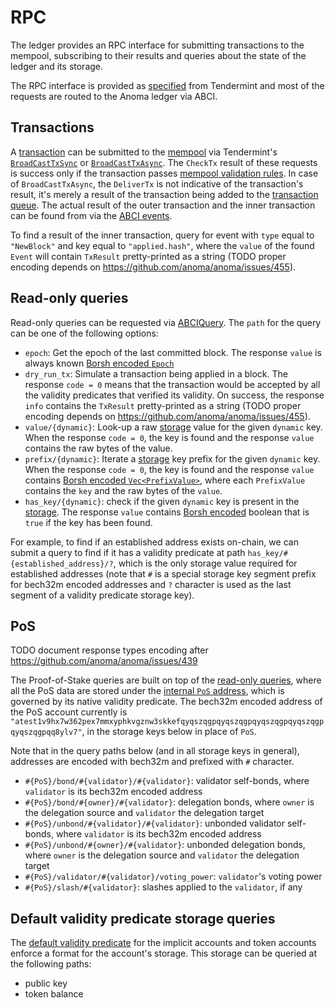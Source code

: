 # RPC

The ledger provides an RPC interface for submitting transactions to the mempool, subscribing to their results and queries about the state of the ledger and its storage.

The RPC interface is provided as [specified](https://github.com/tendermint/spec/tree/4566f1e3028278c5b3eca27b53254a48771b152b/spec/rpc) from Tendermint and most of the requests are routed to the Anoma ledger via ABCI.

## Transactions

A [transaction](../ledger.md#transactions) can be submitted to the [mempool](../ledger.md#mempool) via Tendermint's [`BroadCastTxSync`](https://github.com/tendermint/spec/tree/4566f1e3028278c5b3eca27b53254a48771b152b/spec/rpc#broadcasttxsync) or [`BroadCastTxAsync`](https://github.com/tendermint/spec/tree/4566f1e3028278c5b3eca27b53254a48771b152b/spec/rpc#broadcasttxasync). The `CheckTx` result of these requests is success only if the transaction passes [mempool validation rules](../ledger.md#mempool). In case of `BroadCastTxAsync`, the `DeliverTx` is not indicative of the transaction's result, it's merely a result of the transaction being added to the [transaction queue](../ledger.md#outer-transaction-processing). The actual result of the outer transaction and the inner transaction can be found from via the [ABCI events](https://github.com/tendermint/spec/blob/4566f1e3028278c5b3eca27b53254a48771b152b/spec/abci/abci.md#events).

To find a result of the inner transaction, query for event with `type` equal to `"NewBlock"` and key equal to `"applied.hash"`, where the `value` of the found `Event` will contain `TxResult` pretty-printed as a string (TODO proper encoding depends on <https://github.com/anoma/anoma/issues/455>).

## Read-only queries

Read-only queries can be requested via [ABCIQuery](https://github.com/tendermint/spec/tree/4566f1e3028278c5b3eca27b53254a48771b152b/spec/rpc#abciquery). The `path` for the query can be one of the following options:

- `epoch`: Get the epoch of the last committed block. The response `value` is always known [Borsh encoded `Epoch`](../encoding.md#epoch)
- `dry_run_tx`: Simulate a transaction being applied in a block. The response `code = 0` means that the transaction would be accepted by all the validity predicates that verified its validity. On success, the response `info` contains the `TxResult` pretty-printed as a string (TODO proper encoding depends on <https://github.com/anoma/anoma/issues/455>).
- `value/{dynamic}`: Look-up a raw [storage](../ledger.md#storage) value for the given `dynamic` key. When the response `code = 0`, the key is found and the response `value` contains the raw bytes of the value.
- `prefix/{dynamic}`: Iterate a [storage](../ledger.md#storage) key prefix for the given `dynamic` key. When the response `code = 0`, the key is found and the response `value` contains [Borsh encoded `Vec<PrefixValue>`](../encoding.md#prefixvalue), where each `PrefixValue` contains the `key` and the raw bytes of the `value`.
- `has_key/{dynamic}`: check if the given `dynamic` key is present in the [storage](../ledger.md#storage). The response `value` contains [Borsh encoded](../encoding.md#borsh-binary-encoding) boolean that is `true` if the key has been found.

For example, to find if an established address exists on-chain, we can submit a query to find if it has a validity predicate at path `has_key/#{established_address}/?`, which is the only storage value required for established addresses (note that `#` is a special storage key segment prefix for bech32m encoded addresses and `?` character is used as the last segment of a validity predicate storage key).

## PoS

TODO document response types encoding after <https://github.com/anoma/anoma/issues/439>

The Proof-of-Stake queries are built on top of the [read-only queries](#read-only-queries), where all the PoS data are stored under the [internal `PoS` address](../encoding.html#internaladdress), which is governed by its native validity predicate. The bech32m encoded address of the PoS account currently is `"atest1v9hx7w362pex7mmxyphkvgznw3skkefqyqszqgpqyqszqgpqyqszqgpqyqszqgpqyqszqgpqq8ylv7"`, in the storage keys below in place of `PoS`.

Note that in the query paths below (and in all storage keys in general), addresses are encoded with bech32m and prefixed with `#` character.

- `#{PoS}/bond/#{validator}/#{validator}`: validator self-bonds, where `validator` is its bech32m encoded address
- `#{PoS}/bond/#{owner}/#{validator}`: delegation bonds, where `owner` is the delegation source and `validator` the delegation target
- `#{PoS}/unbond/#{validator}/#{validator}`: unbonded validator self-bonds, where `validator` is its bech32m encoded address
- `#{PoS}/unbond/#{owner}/#{validator}`: unbonded delegation bonds, where `owner` is the delegation source and `validator` the delegation target
- `#{PoS}/validator/#{validator}/voting_power`: `validator`'s voting power
- `#{PoS}/slash/#{validator}`: slashes applied to the `validator`, if any

## Default validity predicate storage queries

The [default validity predicate](default-validity-predicates.md) for the implicit accounts and token accounts enforce a format for the account's storage. This storage can be queried at the following paths:

- public key
- token balance
